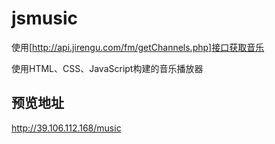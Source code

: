 # jsmusic

使用[http://api.jirengu.com/fm/getChannels.php]接口获取音乐

使用HTML、CSS、JavaScript构建的音乐播放器

## 预览地址

http://39.106.112.168/music

